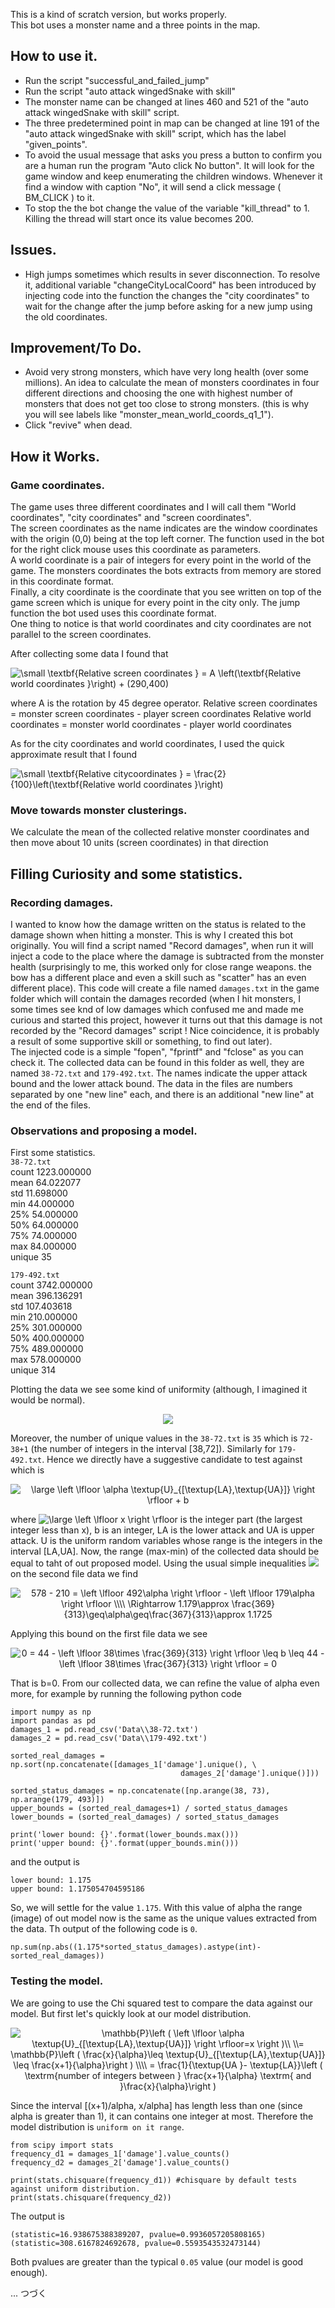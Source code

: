 This is a kind of scratch version, but works properly.  
This bot uses a monster name and a three points in the map.


## How to use it.
+ Run the script "successful_and_failed_jump"
+ Run the script "auto attack wingedSnake with skill"
+ The monster name can be changed at lines 460 and 521 of the "auto attack wingedSnake with skill" script.
+ The three predetermined point in map can be changed at line 191 of the "auto attack wingedSnake with skill" script, which has the label "given_points".
+ To avoid the usual message that asks you press a button to confirm you are a human run the program "Auto click No button". It will look for the game window and keep enumerating the children windows. Whenever it find a window with caption "No", it will send a click message ( BM_CLICK ) to it.
+ To stop the the bot change the value of the variable "kill_thread" to 1. Killing the thread will start once its value becomes 200.


## Issues.
+ High jumps sometimes which results in sever disconnection.
To resolve it, additional variable "changeCityLocalCoord" has been introduced by injecting code into the function the changes the "city coordinates" to wait for the change after the jump before asking for a new jump using the old coordinates.


## Improvement/To Do.
+ Avoid very strong monsters, which have very long health (over some millions). An idea to calculate the mean of monsters coordinates in four different directions and choosing the one with highest number of monsters that does not get too close to strong monsters.
(this is why you will see labels like "monster_mean_world_coords_q1_1").
+ Click "revive" when dead.


## How it Works.
### Game coordinates.
The game uses three different coordinates and I will call them "World coordinates", "city coordinates" and "screen coordinates".  
The screen coordinates as the name indicates are the window coordinates with the origin (0,0) being at the top left corner. The function used in the bot for the right click mouse uses this coordinate as parameters.  
A world coordinate is a pair of integers for every point in the world of the game. The monsters coordinates the bots extracts from memory are stored in this coordinate format.  
Finally, a city coordinate is the coordinate that you see written on top of the game screen which is unique for every point in the city only. The jump function the bot used uses this coordinate format.  
One thing to notice is that world coordinates and city coordinates are not parallel to the screen coordinates.  

After collecting some data I found that

<img src="https://latex.codecogs.com/gif.latex?\small&space;\textbf{Relative&space;screen&space;coordinates&space;}&space;=&space;A&space;\left(\textbf{Relative&space;world&space;coordinates&space;}\right)&space;&plus;&space;(290,400)" title="\small \textbf{Relative screen coordinates } = A \left(\textbf{Relative world coordinates }\right) + (290,400)" />

where A is the rotation by 45 degree operator.
Relative screen coordinates = monster screen coordinates - player screen coordinates
Relative world coordinates = monster world coordinates - player world coordinates

As for the city coordinates and world coordinates, I used the quick approximate result that I found

<img src="https://latex.codecogs.com/gif.latex?\small&space;\textbf{Relative&space;citycoordinates&space;}&space;=&space;\frac{2}{100}\left(\textbf{Relative&space;world&space;coordinates&space;}\right)" title="\small \textbf{Relative citycoordinates } = \frac{2}{100}\left(\textbf{Relative world coordinates }\right)" />

### Move towards monster clusterings.
We calculate the mean of the collected relative monster coordinates and then move about 10 units (screen coordinates) in that direction

## Filling Curiosity and some statistics.
### Recording damages.
I wanted to know how the damage written on the status is related to the damage shown when hitting a monster. This is why I created this bot originally. You will find a script named "Record damages", when run it will inject a code to the place where the damage is subtracted from the monster health (surprisingly to me, this worked only for close range weapons. the bow has a different place and even a skill such as "scatter" has an even different place). This code will create a file named `damages.txt` in the game folder which will contain the damages recorded (when I hit monsters, I some times see knd of low damages which confused me and made me curious and started this project, however it turns out that this damage is not recorded by the "Record damages" script ! Nice coincidence, it is probably a result of some supportive skill or something, to find out later).  
The injected code is a simple "fopen", "fprintf" and "fclose" as you can check it. The collected data can be found in this folder as well, they are named `38-72.txt` and `179-492.txt`. The names indicate the upper attack bound and the lower attack bound. The data in the files are numbers separated by one "new line" each, and there is an additional "new line" at the end of the files.

### Observations and proposing a model.
First some statistics.  
`38-72.txt`  
count 	1223.000000  
mean 	64.022077  
std 	11.698000  
min 	44.000000  
25% 	54.000000  
50% 	64.000000  
75% 	74.000000  
max 	84.000000  
unique 35  

`179-492.txt`  
count 	3742.000000  
mean 	396.136291  
std 	107.403618  
min 	210.000000  
25% 	301.000000  
50% 	400.000000  
75% 	489.000000  
max 	578.000000  
unique 314  

Plotting the data we see some kind of uniformity (although, I imagined it would be normal).

<p align="center">
<img src= https://i.imgur.com/97aCAyv.png><br>
</p>

Moreover, the number of unique values in the `38-72.txt` is `35` which is `72-38+1` (the number of integers in the interval [38,72]). Similarly for `179-492.txt`. Hence we directly have a suggestive candidate to test against which is

<p align="center">
<img src="https://latex.codecogs.com/svg.latex?\dpi{150}&space;\large&space;\left&space;\lfloor&space;\alpha&space;\textup{U}_{[\textup{LA},\textup{UA}]}&space;\right&space;\rfloor&space;&plus;&space;b" title="\large \left \lfloor \alpha \textup{U}_{[\textup{LA},\textup{UA}]} \right \rfloor + b" /></br>
 </p>
<p> where <img src="https://latex.codecogs.com/svg.latex?\dpi{150}&space;\large&space;\left&space;\lfloor&space;x&space;\right&space;\rfloor" title="\large \left \lfloor x \right \rfloor" /> is the integer part (the largest integer less than x), b is an integer, LA is the lower attack and UA is upper attack. U is the uniform random variables whose range is the integers in the interval [LA,UA]. Now, the range (max-min) of the collected data should be equal to taht of out proposed model. Using the usual simple inequalities <img src="https://latex.codecogs.com/svg.latex?%5Cdpi%7B120%7D%20x-1%3C%5Cleft%20%5Clfloor%20x%20%5Cright%20%5Crfloor%5Cleq%20x"> on the second file data we find </p>
 
<p align="center">
 <img src="https://latex.codecogs.com/svg.latex?\dpi{120}&space;578&space;-&space;210&space;=&space;\left&space;\lfloor&space;492\alpha&space;\right&space;\rfloor&space;-&space;\left&space;\lfloor&space;179\alpha&space;\right&space;\rfloor&space;\\\\&space;\Rightarrow&space;1.179\approx&space;\frac{369}{313}\geq\alpha\geq\frac{367}{313}\approx&space;1.1725" title="578 - 210 = \left \lfloor 492\alpha \right \rfloor - \left \lfloor 179\alpha \right \rfloor \\\\ \Rightarrow 1.179\approx \frac{369}{313}\geq\alpha\geq\frac{367}{313}\approx 1.1725" /></br>
 </p>
Applying this bound on the first file data we see

<p align="center">
<img src="https://latex.codecogs.com/svg.latex?\dpi{120}&space;0&space;=&space;44&space;-&space;\left&space;\lfloor&space;38\times&space;\frac{369}{313}&space;\right&space;\rfloor&space;\leq&space;b&space;\leq&space;44&space;-&space;\left&space;\lfloor&space;38\times&space;\frac{367}{313}&space;\right&space;\rfloor&space;=&space;0" title="0 = 44 - \left \lfloor 38\times \frac{369}{313} \right \rfloor \leq b \leq 44 - \left \lfloor 38\times \frac{367}{313} \right \rfloor = 0" /> </p>

That is b=0. From our collected data, we can refine the value of alpha even more, for example by running the following python code

```
import numpy as np
import pandas as pd
damages_1 = pd.read_csv('Data\\38-72.txt')
damages_2 = pd.read_csv('Data\\179-492.txt')

sorted_real_damages = np.sort(np.concatenate([damages_1['damage'].unique(), \
                                      damages_2['damage'].unique()]))

sorted_status_damages = np.concatenate([np.arange(38, 73), np.arange(179, 493)])
upper_bounds = (sorted_real_damages+1) / sorted_status_damages
lower_bounds = (sorted_real_damages) / sorted_status_damages

print('lower bound: {}'.format(lower_bounds.max()))
print('upper bound: {}'.format(upper_bounds.min()))
```
and the output is 
```
lower bound: 1.175
upper bound: 1.175054704595186
```
So, we will settle for the value `1.175`. With this value of alpha the range (image) of out model now is the same as the unique values extracted from the data. Th output of the following code is `0`.

```
np.sum(np.abs((1.175*sorted_status_damages).astype(int)-sorted_real_damages))
```

### Testing the model.
We are going to use the Chi squared test to compare the data against our model. But first let's quickly look at our model distribution.  

<p align="center">
<img src="https://latex.codecogs.com/svg.latex?\dpi{120}&space;\mathbb{P}\left&space;(&space;\left&space;\lfloor&space;\alpha&space;\textup{U}_{[\textup{LA},\textup{UA}]}&space;\right&space;\rfloor=x&space;\right&space;)\\&space;\\=&space;\mathbb{P}\left&space;(&space;\frac{x}{\alpha}\leq&space;\textup{U}_{[\textup{LA},\textup{UA}]}&space;\leq&space;\frac{x&plus;1}{\alpha}\right&space;)&space;\\\\&space;=&space;\frac{1}{\textup{UA&space;}-&space;\textup{LA}}\left&space;(&space;\textrm{number&space;of&space;integers&space;between&space;}&space;\frac{x&plus;1}{\alpha}&space;\textrm{&space;and&space;}\frac{x}{\alpha}\right&space;)" title="\mathbb{P}\left ( \left \lfloor \alpha \textup{U}_{[\textup{LA},\textup{UA}]} \right \rfloor=x \right )\\ \\= \mathbb{P}\left ( \frac{x}{\alpha}\leq \textup{U}_{[\textup{LA},\textup{UA}]} \leq \frac{x+1}{\alpha}\right ) \\\\ = \frac{1}{\textup{UA }- \textup{LA}}\left ( \textrm{number of integers between } \frac{x+1}{\alpha} \textrm{ and }\frac{x}{\alpha}\right )" /> </p>

Since the interval [(x+1)/alpha, x/alpha] has length less than one (since alpha is greater than 1), it can contains one integer at most. Therefore the model distribution is `uniform on it range`.

```
from scipy import stats
frequency_d1 = damages_1['damage'].value_counts()
frequency_d2 = damages_2['damage'].value_counts()

print(stats.chisquare(frequency_d1)) #chisquare by default tests against uniform distribution.
print(stats.chisquare(frequency_d2))
```
The output is 
```
(statistic=16.938675388389207, pvalue=0.9936057205808165)
(statistic=308.6167824692678, pvalue=0.5593543532473144)
```

Both pvalues are greater than the typical `0.05` value (our model is good enough).

... つづく
